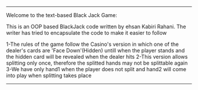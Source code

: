 ****************************************************************************
Welcome to the text-based Black Jack Game:

This is an OOP based BlackJack code written by ehsan Kabiri Rahani. The writer has tried to encapsulate the code to make it easier to follow

1-The rules of the game follow the Casino's version in which one of the dealer's cards are 'Face Down'(Hidden) untill when the player stands
and the hidden card will be revealed when the dealer hits
2-This version allows splitting only once, therefore the splitted hands may not be splittable again
3-We have only hand1 when the player does not split and hand2 will come into play when splitting takes place

****************************************************************************
